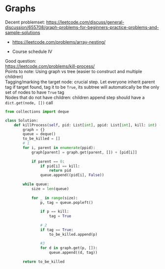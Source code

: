 # Graphs

Decent problemset: https://leetcode.com/discuss/general-discussion/655708/graph-problems-for-beginners-practice-problems-and-sample-solutions

* https://leetcode.com/problems/array-nesting/

* Course schedule IV

Good question: <br />
https://leetcode.com/problems/kill-process/ <br />
Points to note: 
Using graph vs tree (easier to construct and multiple children) <br />
Tagging/marking the target node: crucial step. Let everyone inherit parent tag if target found, 
tag it to be `True`, its subtree will automatically be the only set of nodes to have `True` tag <br />
Nodes that do not have children: children append step should have a `dict.get(node, [])` call 
```py
from collections import deque

class Solution:
    def killProcess(self, pid: List[int], ppid: List[int], kill: int) -> List[int]:
        graph = {}
        queue = deque()
        to_be_killed = []
        # 1
        for i, parent in enumerate(ppid):
            graph[parent] = graph.get(parent, []) + [pid[i]]
            
            if parent == 0:
                if pid[i] == kill:
                    return pid
                queue.append((pid[i], False))
        
        while queue:
            size = len(queue)
            
            for _ in range(size):
                p, tag = queue.popleft()
                
                if p == kill:
                    tag = True
                
                # 2
                if tag == True:
                    to_be_killed.append(p)
                
                #3
                for d in graph.get(p, []):
                    queue.append((d, tag))
        
        return to_be_killed
```